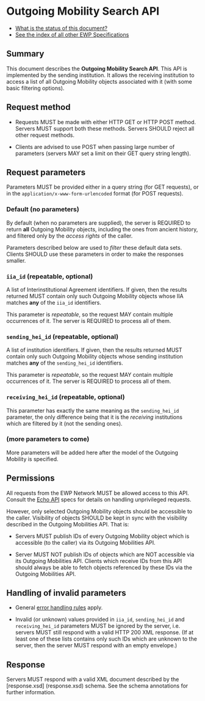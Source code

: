 Outgoing Mobility Search API
============================

* [What is the status of this document?][statuses]
* [See the index of all other EWP Specifications][develhub]


Summary
-------

This document describes the **Outgoing Mobility Search API**. This API is
implemented by the sending institution. It allows the receiving institution to
access a list of all Outgoing Mobility objects associated with it (with some
basic filtering options).


Request method
--------------

 * Requests MUST be made with either HTTP GET or HTTP POST method. Servers MUST
   support both these methods. Servers SHOULD reject all other request methods.

 * Clients are advised to use POST when passing large number of parameters
   (servers MAY set a limit on their GET query string length).


Request parameters
------------------

Parameters MUST be provided either in a query string (for GET requests), or in
the `application/x-www-form-urlencoded` format (for POST requests).


### Default (no parameters)

By default (when no parameters are supplied), the server is REQUIRED to return
**all** Outgoing Mobility objects, including the ones from ancient history, and 
filtered only by the *access rights* of the caller.

Parameters described below are used to *filter* these default data sets.
Clients SHOULD use these parameters in order to make the responses smaller.


### `iia_id` (repeatable, optional)

A list of Interinstitutional Agreement identifiers. If given, then the results
returned MUST contain only such Outgoing Mobility objects whose IIA matches
**any** of the `iia_id` identifiers.

This parameter is *repeatable*, so the request MAY contain multiple occurrences
of it. The server is REQUIRED to process all of them.


### `sending_hei_id` (repeatable, optional)

A list of institution identifiers. If given, then the results returned MUST
contain only such Outgoing Mobility objects whose sending institution matches
**any** of the `sending_hei_id` identifiers.

This parameter is *repeatable*, so the request MAY contain multiple occurrences
of it. The server is REQUIRED to process all of them.


### `receiving_hei_id` (repeatable, optional)

This parameter has exactly the same meaning as the `sending_hei_id` parameter,
the only difference being that it is the *receiving* institutions which are
filtered by it (not the sending ones).


### (more parameters to come)

More parameters will be added here after the model of the Outgoing Mobility
is specified.


Permissions
-----------

All requests from the EWP Network MUST be allowed access to this API. Consult
the [Echo API][echo] specs for details on handling unprivileged requests.

However, only selected Outgoing Mobility objects should be accessible to the
caller. Visibility of objects SHOULD be kept in sync with the visibility
described in the Outgoing Mobilities API. That is:

 * Servers MUST publish IDs of every Outgoing Mobility object which is
   accessible (to the caller) via its Outgoing Mobilities API.

 * Server MUST NOT publish IDs of objects which are NOT accessible via its
   Outgoing Mobilities API. Clients which receive IDs from this API should
   always be able to fetch objects referenced by these IDs via the Outgoing
   Mobilities API.


Handling of invalid parameters
------------------------------

 * General [error handling rules][error-handling] apply.

 * Invalid (or unknown) values provided in `iia_id`, `sending_hei_id` and
   `receiving_hei_id` parameters MUST be
   ignored by the server, i.e. servers MUST still respond with a valid HTTP
   200 XML response. (If at least one of these lists contains only such IDs
   which are unknown to the server, then the server MUST respond with an empty
   envelope.)


Response
--------

Servers MUST respond with a valid XML document described by the [response.xsd]
(response.xsd) schema. See the schema annotations for further information.


[develhub]: http://developers.erasmuswithoutpaper.eu/
[statuses]: https://github.com/erasmus-without-paper/ewp-specs-management#statuses
[registry-spec]: https://github.com/erasmus-without-paper/ewp-specs-api-registry
[discovery-api]: https://github.com/erasmus-without-paper/ewp-specs-api-discovery
[echo]: https://github.com/erasmus-without-paper/ewp-specs-api-echo
[error-handling]: https://github.com/erasmus-without-paper/ewp-specs-architecture#error-handling
[institutions-api]: https://github.com/erasmus-without-paper/ewp-specs-api-institutions
